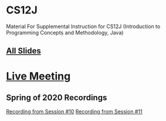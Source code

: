 # CS12J
Material For Supplemental Instruction for CS12J (Introduction to Programming Concepts and Methodology, Java)

## [All Slides](https://drive.google.com/drive/folders/1XgwLqsDrXuAsVudMv9tlvET-yUtsR6Kt?usp=sharing)


# [Live Meeting](https://carter.page.link/zoom)

## Spring of 2020 Recordings
[Recording from Session #10](https://youtu.be/0Nwrni2hZlo)
[Recording from Session #11](https://youtu.be/8eH97MXAkqQ)

